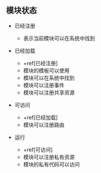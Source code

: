 ## 模块状态

- 已经注册
    - 表示当前模块可以在系统中找到

- 已经加载
    - +ref[已经注册]
    - 模块的模板可以使用
    - 模块可以在系统中找到
    - 模块可以注册事件
    - 模块可以注册共享资源

- 可访问
    - +ref[已经加载]
    - 模块可以注册路由

- 运行
    - +ref[可访问] 
    - 模块可以注册私有资源
    - 模块的私有代码可以访问